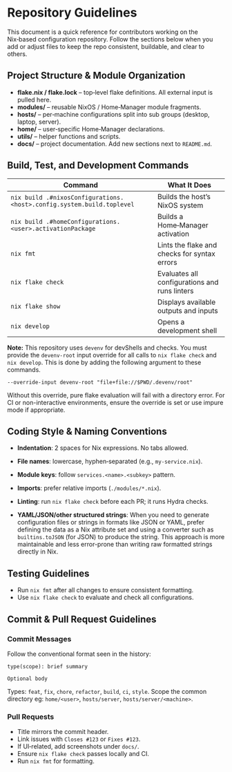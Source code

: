 # Repository Guidelines

This document is a quick reference for contributors working on the
Nix‑based configuration repository. Follow the sections below when you
add or adjust files to keep the repo consistent, buildable, and clear to
others.

## Project Structure & Module Organization

- **flake.nix / flake.lock** – top‑level flake definitions. All external
  input is pulled here.
- **modules/** – reusable NixOS / Home‑Manager module fragments.
- **hosts/** – per‑machine configurations split into sub groups (desktop, laptop, server).
- **home/** – user‑specific Home‑Manager declarations.
- **utils/** – helper functions and scripts.
- **docs/** – project documentation. Add new sections next to `README.md`.

## Build, Test, and Development Commands

| Command | What It Does |
|---------|--------------|
| `nix build .#nixosConfigurations.<host>.config.system.build.toplevel` | Builds the host’s NixOS system |
| `nix build .#homeConfigurations.<user>.activationPackage` | Builds a Home‑Manager activation |
| `nix fmt` | Lints the flake and checks for syntax errors |
| `nix flake check` | Evaluates all configurations and runs linters |
| `nix flake show` | Displays available outputs and inputs |
| `nix develop` | Opens a development shell |

**Note:** This repository uses `devenv` for devShells and checks. You must provide the `devenv-root` input override for all calls to `nix flake check` and `nix develop`. This is done by adding the following argument to these commands.

```
--override-input devenv-root "file+file://$PWD/.devenv/root"
```

Without this override, pure flake evaluation will fail with a directory error. For CI or non-interactive environments, ensure the override is set or use impure mode if appropriate.

## Coding Style & Naming Conventions

- **Indentation**: 2 spaces for Nix expressions. No tabs allowed.

- **File names**: lowercase, hyphen‑separated (e.g., `my‑service.nix`).

- **Module keys**: follow `services.<name>.<subkey>` pattern.

- **Imports**: prefer relative imports (`./modules/*.nix`).

- **Linting**: run `nix flake check` before each PR; it runs Hydra checks.

- **YAML/JSON/other structured strings**: When you need to generate configuration files or strings in formats like JSON or YAML, prefer defining the data as a Nix attribute set and using a converter such as `builtins.toJSON` (for JSON) to produce the string. This approach is more maintainable and less error-prone than writing raw formatted strings directly in Nix.

## Testing Guidelines

- Run `nix fmt` after all changes to ensure consistent formatting.
- Use `nix flake check` to evaluate and check all configurations.

## Commit & Pull Request Guidelines

### Commit Messages

Follow the conventional format seen in the history:

```
type(scope): brief summary

Optional body
```

Types: `feat`, `fix`, `chore`, `refactor`, `build`, `ci`, `style`.
Scope the common directory eg: `home/<user>`, `hosts/server`, `hosts/server/<machine>`.

### Pull Requests

- Title mirrors the commit header.
- Link issues with `Closes #123` or `Fixes #123`.
- If UI‑related, add screenshots under `docs/`.
- Ensure `nix flake check` passes locally and CI.
- Run `nix fmt` for formatting.
